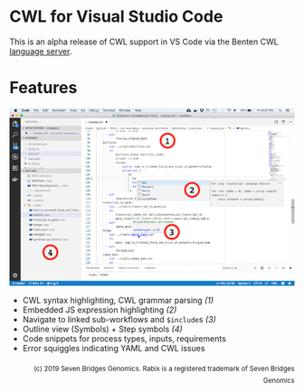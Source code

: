 # CWL for Visual Studio Code

This is an alpha release of CWL support in VS Code via the Benten CWL
[language server].

[language server]: https://langserver.org/

# Features

![2019.04.23 screenshot](./benten-demo-1000px.png)

- CWL syntax highlighting, CWL grammar parsing _(1)_
- Embedded JS expression highlighting _(2)_
- Navigate to linked sub-workflows and `$include`s _(3)_
- Outline view (Symbols) + Step symbols _(4)_
- Code snippets for process types, inputs, requirements
- Error squiggles indicating YAML and CWL issues


<div align="right">
<sub>(c) 2019 Seven Bridges Genomics. Rabix is a registered trademark of Seven Bridges Genomics</sub>
</div>



